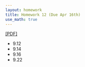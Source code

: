 ```yaml
---
layout: homework
title: Homework 12 (Due Apr 16th)
use_math: true
---
```


[[PDF]](./homework12.pdf)

* 9.12
* 9.14
* 9.16
* 9.22
